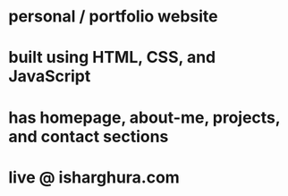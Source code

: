 # personal / portfolio website
# built using HTML, CSS, and JavaScript
# has homepage, about-me, projects, and contact sections
# live @ isharghura.com